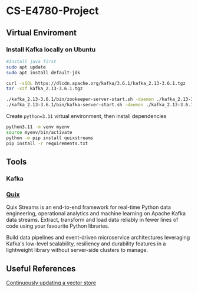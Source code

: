 # CS-E4780-Project

## Virtual Enviroment

### Install Kafka locally on Ubuntu

```bash
#Install java first
sudo apt update
sudo apt install default-jdk

curl -sSOL https://dlcdn.apache.org/kafka/3.6.1/kafka_2.13-3.6.1.tgz
tar -xzf kafka_2.13-3.6.1.tgz

./kafka_2.13-3.6.1/bin/zookeeper-server-start.sh -daemon ./kafka_2.13-3.6.1/config/zookeeper.properties
./kafka_2.13-3.6.1/bin/kafka-server-start.sh -daemon ./kafka_2.13-3.6.1/config/server.properties
```

Create `python=3.11` virtual environment, then install dependencies

```bash
python3.11 -m venv myenv
source myenv/bin/activate
python -m pip install quixstreams
pip install -r requirements.txt
```

## Tools

### Kafka

### [Quix](https://github.com/quixio/quix-streams)

Quix Streams is an end-to-end framework for real-time Python data engineering, operational analytics and machine learning on Apache Kafka data streams. Extract, transform and load data reliably in fewer lines of code using your favourite Python libraries.

Build data pipelines and event-driven microservice architectures leveraging Kafka's low-level scalability, resiliency and durability features in a lightweight library without server-side clusters to manage.

## Useful References
[Continuously updating a vector store](https://quix.io/templates/continuously-update-a-vector-store-with-new-embeddings)